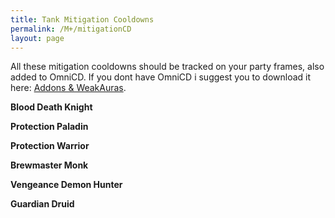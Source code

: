 ```yaml
---
title: Tank Mitigation Cooldowns
permalink: /M+/mitigationCD
layout: page
---
```


All these mitigation cooldowns should be tracked on your party frames, also added to OmniCD. If you dont have OmniCD i suggest you to download it here: [Addons & WeakAuras](/M+/weakauras).

**Blood Death Knight**

<a href="https://www.wowhead.com/spell=49028/dancing-rune-weapon" data-wowhead="spell=49028"></a>

<a href="https://www.wowhead.com/spell=55233/vampiric-blood" data-wowhead="spell=55233"></a>

<a href="https://www.wowhead.com/spell=48792/icebound-fortitude" data-wowhead="spell=48792"></a>

<a href="https://www.wowhead.com/spell=48707/anti-magic-shell" data-wowhead="spell=48707"></a>

<a href="https://www.wowhead.com/spell=194679/rune-tap" data-wowhead="spell=194679"></a>

**Protection Paladin**

<a href="https://www.wowdb.com/spells/31850-ardent-defender" data-wowhead="spell=31850"></a>

<a href="https://www.wowhead.com/spell=86659/guardian-of-ancient-kings" data-wowhead="spell=86659"></a>

<a href="https://www.wowhead.com/spell=642/divine-shield" data-wowhead="spell=642"></a>

**Protection Warrior**

<a href="https://www.wowhead.com/spell=871/shield-wall" data-wowhead="spell=871"></a>

<a href="https://www.wowhead.com/spell=2565/shield-block" data-wowhead="spell=2565"></a>

<a href="https://www.wowhead.com/spell=12975/last-stand" data-wowhead="spell=12975"></a>

<a href="https://www.wowhead.com/spell=190456/ignore-pain" data-wowhead="spell=190456"></a>

**Brewmaster Monk**

<a href="https://www.wowhead.com/spell=322507/celestial-brew" data-wowhead="spell=322507"></a>

<a href="https://www.wowhead.com/spell=243435/fortifying-brew" data-wowhead="spell=243435"></a>

<a href="https://www.wowhead.com/spell=124255/stagger" data-wowhead="spell=124255"></a>

**Vengeance Demon Hunter**

<a href="https://www.wowhead.com/spell=191427/metamorphosis" data-wowhead="spell=191427"></a>

<a href="https://www.wowhead.com/spell=212084/fel-devastation" data-wowhead="spell=212084"></a>

<a href="https://www.wowhead.com/spell=203720/demon-spikes" data-wowhead="spell=203720"></a>

<a href="https://www.wowhead.com/spell=204021/fiery-brand" data-wowhead="spell=204021"></a>

**Guardian Druid**

<a href="https://www.wowhead.com/spell=102558/incarnation-guardian-of-ursoc" data-wowhead="spell=102558"></a>

<a href="https://www.wowhead.com/spell=192081/ironfur" data-wowhead="spell=192081"></a>

<a href="https://www.wowhead.com/spell=22812/barkskin" data-wowhead="spell=22812"></a>

<a href="https://www.wowhead.com/spell=61336/survival-instincts" data-wowhead="spell=61336"></a>
